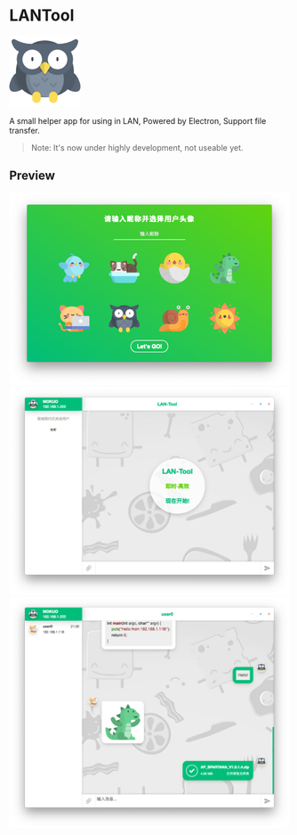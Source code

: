 # LANTool

<img src="https://github.com/SUCHMOKUO/LANTool/raw/master/doc/images/icon.png" />

A small helper app for using in LAN, Powered by Electron, Support file transfer. 

> Note: It's now under highly development, not useable yet.

## Preview
![preview](http://github.com/SUCHMOKUO/LANTool/raw/master/doc/images/screenshot0.png)
![preview](http://github.com/SUCHMOKUO/LANTool/raw/master/doc/images/screenshot1.png)
![preview](http://github.com/SUCHMOKUO/LANTool/raw/master/doc/images/screenshot2.png)